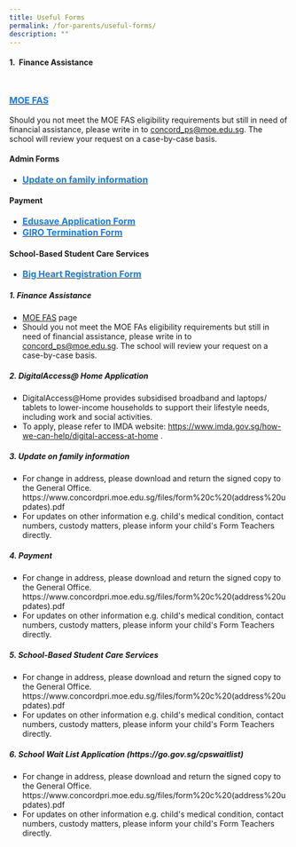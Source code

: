 ```yaml
---
title: Useful Forms
permalink: /for-parents/useful-forms/
description: ""
---
```

<h4>1.&nbsp;&nbsp;Finance Assistance</h4><br>

<a href="https://www.moe.gov.sg/financial-matters/financial-assistance" target="_blank" rel="noopener noreferrer"><span style="text-decoration:none;color:#1A7BDF; font-size:16px; font-weight:bold">MOE FAS </span></a>
<br><br>
<span style="text-decoration:font-size:16px;">Should you not meet the MOE FAS eligibility requirements but still in need of financial assistance, please write in to <a href="mailto:concord_ps@moe.edu.sg" target="_blank" rel="noopener noreferrer">concord_ps@moe.edu.sg</a>. The school will review your request on a case-by-case basis.</span>

<h4>Admin Forms</h4>
<ul>
	<li>
<a href="/files/form%20c%20(address%20updates).pdf" target="_blank" rel="noopener noreferrer"><span style="text-decoration:none;color:#1A7BDF; font-size:16px; font-weight:bold;">Update on family information</span></a>
	</li>
</ul>

<h4>Payment</h4>
<ul>
	<li>
<a href="/files/edusave_application_form_revisedsep19.pdf" target="_blank" rel="noopener noreferrer"><span style="text-decoration:none;color:#1A7BDF; font-size:16px; font-weight:bold;">Edusave Application Form </span></a>
	</li>
	<li>
		<a href="/files/giro_termination_form_revisedsep19.pdf" target="_blank" rel="noopener noreferrer"><span style="text-decoration:none;color:#1A7BDF; font-size:16px; font-weight:bold;">GIRO Termination Form </span></a>
	</li>
</ul>

<h4>School-Based Student Care Services</h4>
<ul>
	<li>
<a href="https://bigheartstudentcare.com/interest/" target="_blank" rel="noopener noreferrer"><span style="text-decoration:none;color:#1A7BDF; font-size:16px; font-weight:bold;">Big Heart Registration Form</span></a>
	</li>
	</ul>
	

<h5>1. Finance Assistance</h5>
<ul>
<li><a href="https://www.moe.gov.sg/financial-matters/financial-assistance" target="_blank" rel="noopener noreferrer">MOE FAS</a> page</li>
<li>Should you not meet the MOE FAs eligibility requirements but still in need of financial assistance, please write in to <a href="mailto:concord_ps@moe.edu.sg" target="_blank" rel="noopener noreferrer">concord_ps@moe.edu.sg</a>. The school will review your request on a case-by-case basis.</li>
</ul>

<h5>2. DigitalAccess@ Home Application</h5>
<ul>
<li>DigitalAccess@Home provides subsidised broadband and laptops/ tablets to lower-income households to support their lifestyle needs, including work and social activities.</li>
<li>To apply, please refer to IMDA website: <a href="https://www.imda.gov.sg/how-we-can-help/digital-access-at-home" target="_blank" rel="noopener noreferrer">https://www.imda.gov.sg/how-we-can-help/digital-access-at-home</a> .</li>
</ul>

<h5>3. Update on family information</h5>
<ul>
<li>For change in address, please download and return the signed copy to the General Office. https://www.concordpri.moe.edu.sg/files/form%20c%20(address%20updates).pdf</li>
<li>For updates on other information e.g. child's medical condition, contact numbers, custody matters, please inform your child's Form Teachers directly.</li>
</ul>

<h5>4. Payment</h5>
<ul>
<li>For change in address, please download and return the signed copy to the General Office. https://www.concordpri.moe.edu.sg/files/form%20c%20(address%20updates).pdf</li>
<li>For updates on other information e.g. child's medical condition, contact numbers, custody matters, please inform your child's Form Teachers directly.</li>
</ul>

<h5>5. School-Based Student Care Services</h5>
<ul>
<li>For change in address, please download and return the signed copy to the General Office. https://www.concordpri.moe.edu.sg/files/form%20c%20(address%20updates).pdf</li>
<li>For updates on other information e.g. child's medical condition, contact numbers, custody matters, please inform your child's Form Teachers directly.</li>
</ul>

<h5>6. School Wait List Application (https://go.gov.sg/cpswaitlist)</h5>
<ul>
<li>For change in address, please download and return the signed copy to the General Office. https://www.concordpri.moe.edu.sg/files/form%20c%20(address%20updates).pdf</li>
<li>For updates on other information e.g. child's medical condition, contact numbers, custody matters, please inform your child's Form Teachers directly.</li>
</ul>